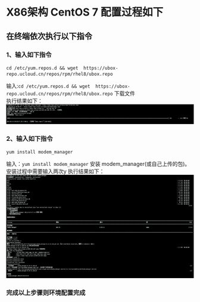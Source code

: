 # X86架构 CentOS 7 配置过程如下


## 在终端依次执行以下指令

###  **1、输入如下指令**
    cd /etc/yum.repos.d && wget  https://ubox-repo.ucloud.cn/repos/rpm/rhel8/ubox.repo

输入:`cd /etc/yum.repos.d && wget  https://ubox-repo.ucloud.cn/repos/rpm/rhel8/ubox.repo`  下载文件                        
执行结果如下：
  ![](../images/centos7_x86_1.png)

###  **2、输入如下指令**
    yum install modem_manager

输入：`yum install modem_manager` 安装 modem_manager(或自己上传的包)。安装过程中需要输入两次y
执行结果如下：
  ![](../images/centos7_x86_2.png)

### **完成以上步骤则环境配置完成**